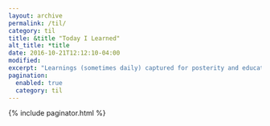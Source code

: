 ```yaml
---
layout: archive
permalink: /til/
category: til
title: &title "Today I Learned"
alt_title: *title
date: 2016-10-21T12:12:10-04:00
modified:
excerpt: "Learnings (sometimes daily) captured for posterity and educational purposes."
pagination: 
  enabled: true
  category: til
---
```


{% include paginator.html %}
